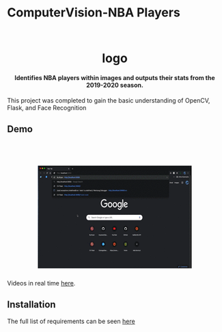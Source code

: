 # ComputerVision-NBA Players


<h1 align="center">
  <br>
logo
<!-- <img src="/static/readme/screenshots.gif"> -->
</h1>


<h4 align="center">Identifies NBA players within images and outputs their stats from the 2019-2020 season.</h4>

This project was completed to gain the basic understanding of OpenCV, Flask, and Face Recognition

## Demo
<h1 align="center">
  <br>
<img src="/static/readme/screenshots.gif">
</h1>

Videos in real time <a href=#>here</a>.

## Installation
The full list of requirements can be seen <a href="https://github.com/bryanee23/flask-site/blob/master/license_readme_server%20scrpit_requirements/requirements.txt">here</a>